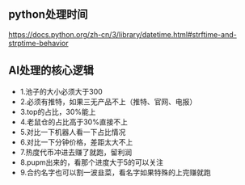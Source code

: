 ## python处理时间

https://docs.python.org/zh-cn/3/library/datetime.html#strftime-and-strptime-behavior

## AI处理的核心逻辑

- 1.池子的大小必须大于300
- 2.必须有推特，如果三无产品不上（推特、官网、电报）
- 3.top的占比，30%能上
- 4.老鼠仓的占比高于30%直接不上
- 5.对比一下机器人看一下占比情况
- 6.对比一下分钟价格，差距太大不上
- 7.热度代币冲进去赚了就跑，留利润
- 8.pupm出来的，看那个进度大于5的可以关注
- 9.合约名字也可以割一波韭菜，看名字如果特殊的上完赚就跑